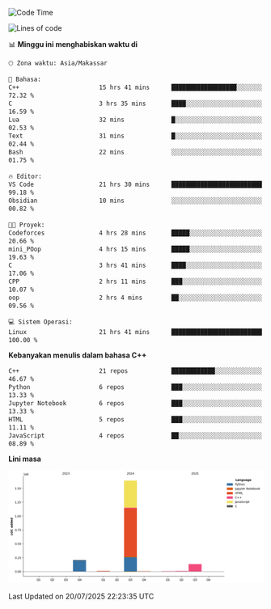 <!--START_SECTION:waka-->
![Code Time](http://img.shields.io/badge/Code%20Time-361%20hrs%2015%20mins-blue)

![Lines of code](https://img.shields.io/badge/Sejak%20Hello%20World%20aku%20telah%20menulis-2.0%20million%20baris%20kode-blue)

📊 **Minggu ini menghabiskan waktu di** 

```text
🕑︎ Zona waktu: Asia/Makassar

💬 Bahasa: 
C++                      15 hrs 41 mins      ██████████████████░░░░░░░   72.32 % 
C                        3 hrs 35 mins       ████░░░░░░░░░░░░░░░░░░░░░   16.59 % 
Lua                      32 mins             █░░░░░░░░░░░░░░░░░░░░░░░░   02.53 % 
Text                     31 mins             █░░░░░░░░░░░░░░░░░░░░░░░░   02.44 % 
Bash                     22 mins             ░░░░░░░░░░░░░░░░░░░░░░░░░   01.75 % 

🔥 Editor: 
VS Code                  21 hrs 30 mins      █████████████████████████   99.18 % 
Obsidian                 10 mins             ░░░░░░░░░░░░░░░░░░░░░░░░░   00.82 % 

🐱‍💻 Proyek: 
Codeforces               4 hrs 28 mins       █████░░░░░░░░░░░░░░░░░░░░   20.66 % 
mini_POop                4 hrs 15 mins       █████░░░░░░░░░░░░░░░░░░░░   19.63 % 
C                        3 hrs 41 mins       ████░░░░░░░░░░░░░░░░░░░░░   17.06 % 
CPP                      2 hrs 11 mins       ███░░░░░░░░░░░░░░░░░░░░░░   10.07 % 
oop                      2 hrs 4 mins        ██░░░░░░░░░░░░░░░░░░░░░░░   09.56 % 

💻 Sistem Operasi: 
Linux                    21 hrs 41 mins      █████████████████████████   100.00 % 
```

**Kebanyakan menulis dalam bahasa C++** 

```text
C++                      21 repos            ████████████░░░░░░░░░░░░░   46.67 % 
Python                   6 repos             ███░░░░░░░░░░░░░░░░░░░░░░   13.33 % 
Jupyter Notebook         6 repos             ███░░░░░░░░░░░░░░░░░░░░░░   13.33 % 
HTML                     5 repos             ███░░░░░░░░░░░░░░░░░░░░░░   11.11 % 
JavaScript               4 repos             ██░░░░░░░░░░░░░░░░░░░░░░░   08.89 % 
```



**Lini masa**

![Lines of Code chart](https://raw.githubusercontent.com/yusuf601/yusuf601/main/assets/bar_graph.png)


 Last Updated on 20/07/2025 22:23:35 UTC
<!--END_SECTION:waka-->

